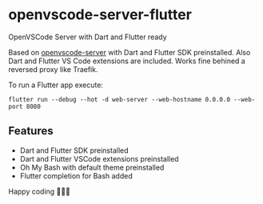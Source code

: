 # openvscode-server-flutter

OpenVSCode Server with Dart and Flutter ready

Based on [openvscode-server](https://github.com/gitpod-io/openvscode-server) with Dart and Flutter SDK preinstalled. Also Dart and Flutter VS Code extensions are included. Works fine behined a reversed proxy like Traefik.

To run a Flutter app execute:

```shell
flutter run --debug --hot -d web-server --web-hostname 0.0.0.0 --web-port 8080
```

## Features

- Dart and Flutter SDK preinstalled
- Dart and Flutter VSCode extensions preinstalled
- Oh My Bash with default theme preinstalled
- Flutter completion for Bash added

Happy coding 🧑🏻‍💻
